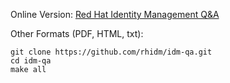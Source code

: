 Online Version: [Red Hat Identity Management Q&amp;A](idm-qa.md)


Other Formats (PDF, HTML, txt):

```
git clone https://github.com/rhidm/idm-qa.git
cd idm-qa
make all
```
